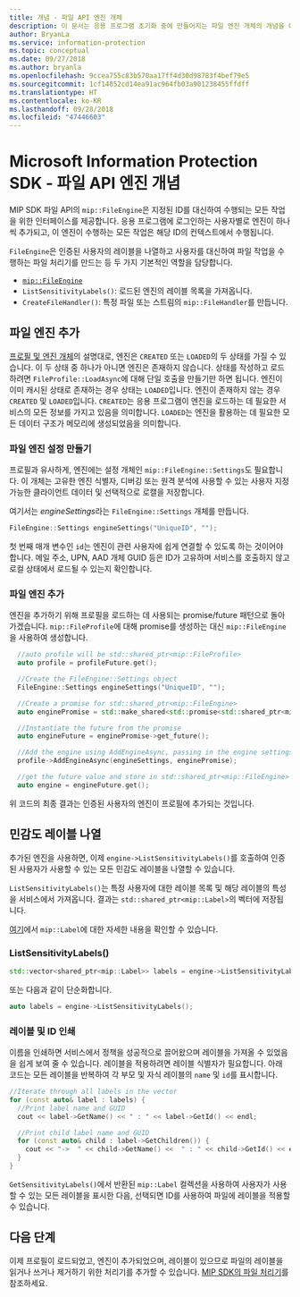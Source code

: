 ```yaml
---
title: 개념 - 파일 API 엔진 개체
description: 이 문서는 응용 프로그램 초기화 중에 만들어지는 파일 엔진 개체의 개념을 이해하는 데 도움이 됩니다.
author: BryanLa
ms.service: information-protection
ms.topic: conceptual
ms.date: 09/27/2018
ms.author: bryanla
ms.openlocfilehash: 9ccea755c83b570aa17ff4d30d98783f4bef79e5
ms.sourcegitcommit: 1cf14852cd14ea91ac964fb03a901238455ffdff
ms.translationtype: HT
ms.contentlocale: ko-KR
ms.lasthandoff: 09/28/2018
ms.locfileid: "47446603"
---
```

# <a name="microsoft-information-protection-sdk---file-api-engine-concepts"></a>Microsoft Information Protection SDK - 파일 API 엔진 개념

MIP SDK 파일 API의 `mip::FileEngine`은 지정된 ID를 대신하여 수행되는 모든 작업을 위한 인터페이스를 제공합니다. 응용 프로그램에 로그인하는 사용자별로 엔진이 하나씩 추가되고, 이 엔진이 수행하는 모든 작업은 해당 ID의 컨텍스트에서 수행됩니다.

`FileEngine`은 인증된 사용자의 레이블을 나열하고 사용자를 대신하여 파일 작업을 수행하는 파일 처리기를 만드는 등 두 가지 기본적인 역할을 담당합니다. 

- [`mip::FileEngine`](reference/class_mip_fileengine.md)
- `ListSensitivityLabels()`: 로드된 엔진의 레이블 목록을 가져옵니다.
- `CreateFileHandler()`: 특정 파일 또는 스트림의 `mip::FileHandler`를 만듭니다.

## <a name="add-a-file-engine"></a>파일 엔진 추가

[프로필 및 엔진 개체](concept-profile-engine-cpp.md)의 설명대로, 엔진은 `CREATED` 또는 `LOADED`의 두 상태를 가질 수 있습니다. 이 두 상태 중 하나가 아니면 엔진은 존재하지 않습니다. 상태를 작성하고 로드하려면 `FileProfile::LoadAsync`에 대해 단일 호출을 만들기만 하면 됩니다. 엔진이 이미 캐시된 상태로 존재하는 경우 상태는 `LOADED`입니다. 엔진이 존재하지 않는 경우 `CREATED` 및 `LOADED`입니다. `CREATED`는 응용 프로그램이 엔진을 로드하는 데 필요한 서비스의 모든 정보를 가지고 있음을 의미합니다. `LOADED`는 엔진을 활용하는 데 필요한 모든 데이터 구조가 메모리에 생성되었음을 의미합니다.

### <a name="create-file-engine-settings"></a>파일 엔진 설정 만들기

프로필과 유사하게, 엔진에는 설정 개체인 `mip::FileEngine::Settings`도 필요합니다. 이 개체는 고유한 엔진 식별자, 디버깅 또는 원격 분석에 사용할 수 있는 사용자 지정 가능한 클라이언트 데이터 및 선택적으로 로캘을 저장합니다.

여기서는 *engineSettings*라는 `FileEngine::Settings` 개체를 만듭니다. 

```cpp
FileEngine::Settings engineSettings("UniqueID", "");
```

첫 번째 매개 변수인 `id`는 엔진이 관련 사용자에 쉽게 연결할 수 있도록 하는 것이어야 합니다. 메일 주소, UPN, AAD 개체 GUID 등은 ID가 고유하며 서비스를 호출하지 않고 로컬 상태에서 로드될 수 있는지 확인합니다.

### <a name="add-the-file-engine"></a>파일 엔진 추가

엔진을 추가하기 위해 프로필을 로드하는 데 사용되는 promise/future 패턴으로 돌아가겠습니다. `mip::FileProfile`에 대해 promise를 생성하는 대신 `mip::FileEngine`을 사용하여 생성합니다.

```cpp
  //auto profile will be std::shared_ptr<mip::FileProfile>
  auto profile = profileFuture.get();

  //Create the FileEngine::Settings object
  FileEngine::Settings engineSettings("UniqueID", "");

  //Create a promise for std::shared_ptr<mip::FileEngine>
  auto enginePromise = std::make_shared<std::promise<std::shared_ptr<mip::FileEngine>>>();

  //Instantiate the future from the promise
  auto engineFuture = enginePromise->get_future();

  //Add the engine using AddEngineAsync, passing in the engine settings and the promise
  profile->AddEngineAsync(engineSettings, enginePromise);

  //get the future value and store in std::shared_ptr<mip::FileEngine>
  auto engine = engineFuture.get();
```

위 코드의 최종 결과는 인증된 사용자의 엔진이 프로필에 추가되는 것입니다.

## <a name="list-sensitivity-labels"></a>민감도 레이블 나열

추가된 엔진을 사용하면, 이제 `engine->ListSensitivityLabels()`를 호출하여 인증된 사용자가 사용할 수 있는 모든 민감도 레이블을 나열할 수 있습니다.

`ListSensitivityLabels()`는 특정 사용자에 대한 레이블 목록 및 해당 레이블의 특성을 서비스에서 가져옵니다. 결과는 `std::shared_ptr<mip::Label>`의 벡터에 저장됩니다.

[여기]()에서 `mip::Label`에 대한 자세한 내용을 확인할 수 있습니다.

### <a name="listsensitivitylabels"></a>ListSensitivityLabels()

```cpp
std::vector<shared_ptr<mip::Label>> labels = engine->ListSensitivityLabels();
```

또는 다음과 같이 단순화합니다.

```cpp
auto labels = engine->ListSensitivityLabels();
```

### <a name="print-the-labels-and-ids"></a>레이블 및 ID 인쇄

이름을 인쇄하면 서비스에서 정책을 성공적으로 끌어왔으며 레이블을 가져올 수 있었음을 쉽게 보여 줄 수 있습니다. 레이블을 적용하려면 레이블 식별자가 필요합니다. 아래 코드는 모든 레이블을 반복하여 각 부모 및 자식 레이블의 `name` 및 `id`를 표시합니다.

```cpp
//Iterate through all labels in the vector
for (const auto& label : labels) {
  //Print label name and GUID
  cout << label->GetName() << " : " << label->GetId() << endl;

  //Print child label name and GUID
  for (const auto& child : label->GetChildren()) {
    cout << "->  " << child->GetName() <<  " : " << child->GetId() << endl;
  }
}
```

`GetSensitivityLabels()`에서 반환된 `mip::Label` 컬렉션을 사용하여 사용자가 사용할 수 있는 모든 레이블을 표시한 다음, 선택되면 ID를 사용하여 파일에 레이블을 적용할 수 있습니다.

## <a name="next-steps"></a>다음 단계

이제 프로필이 로드되었고, 엔진이 추가되었으며, 레이블이 있으므로 파일의 레이블을 읽거나 쓰거나 제거하기 위한 처리기를 추가할 수 있습니다. [MIP SDK의 파일 처리기](concept-handler-file-cpp.md)를 참조하세요.


